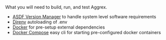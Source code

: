 What you will need to build, run, and test Aggrex.

- [ASDF Version Manager](https://github.com/asdf-vm/asdf) to handle system level software requirements
- [Direnv](https://direnv.net/) autoloading of .env
- [Docker](https://docker.com) for pre-setup external dependencies
- [Docker Compose](https://docs.docker.com/compose/install/) easy cli for starting pre-configured docker containers
